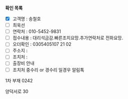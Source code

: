 **확인 목록**
- [x] 고객명 : 송철호
- [ ] 최욱선
- [ ] 연락처 : 010-5452-9831
- [ ] 접수내용 : 대리석금감.빠른조치요망.추가연락처로 전화요망.
- [ ] 오더확인 : 0305405107 21 02
- [ ] 주소지 : 
- [ ] 조치처 : 
- [ ] 출장비 안내 
- [ ] 조치처 중수리 or 경수리 일경우 알림톡

1차 부재 0242

양덕서로 30
